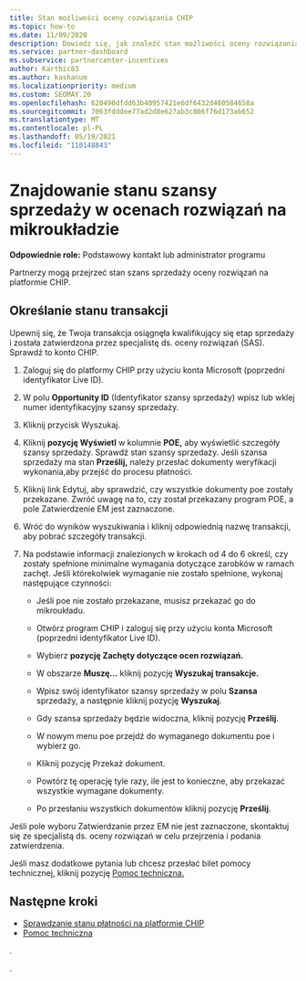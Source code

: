 ```yaml
---
title: Stan możliwości oceny rozwiązania CHIP
ms.topic: how-to
ms.date: 11/09/2020
description: Dowiedz się, jak znaleźć stan możliwości oceny rozwiązania na platformie Channel Incentives Platform (CHIP).
ms.service: partner-dashboard
ms.subservice: partnercenter-incentives
author: Karthic83
ms.author: kashanum
ms.localizationpriority: medium
ms.custom: SEOMAY.20
ms.openlocfilehash: 620490dfdd63b40957421e6df6432d480584658a
ms.sourcegitcommit: 7063fdddee77ad2d8e627ab3c806f76d173ab652
ms.translationtype: MT
ms.contentlocale: pl-PL
ms.lasthandoff: 05/19/2021
ms.locfileid: "110148843"
---
```

# <a name="find-your-solution-assessments-opportunity-status-on-chip"></a>Znajdowanie stanu szansy sprzedaży w ocenach rozwiązań na mikroukładzie

**Odpowiednie role:** Podstawowy kontakt lub administrator programu

Partnerzy mogą przejrzeć stan szans sprzedaży oceny rozwiązań na platformie CHIP.

## <a name="determine-the-status-of-your-deal"></a>Określanie stanu transakcji

Upewnij się, że Twoja transakcja osiągnęła kwalifikujący się etap sprzedaży i została zatwierdzona przez specjalistę ds. oceny rozwiązań (SAS). Sprawdź to konto CHIP.

1. Zaloguj się do platformy CHIP przy użyciu konta Microsoft (poprzedni identyfikator Live ID).
1. W polu **Opportunity ID** (Identyfikator szansy sprzedaży) wpisz lub wklej numer identyfikacyjny szansy sprzedaży.
3. Kliknij przycisk Wyszukaj.

1. Kliknij **pozycję Wyświetl** w kolumnie **POE,** aby wyświetlić szczegóły szansy sprzedaży. Sprawdź stan szansy sprzedaży. Jeśli szansa sprzedaży ma stan **Prześlij,** należy przesłać dokumenty weryfikacji wykonania,aby przejść do procesu płatności.
 
1. Kliknij link Edytuj, aby sprawdzić, czy wszystkie dokumenty poe zostały przekazane. Zwróć uwagę na to, czy został przekazany program POE, a pole Zatwierdzenie EM jest zaznaczone.
 
1. Wróć do wyników wyszukiwania i kliknij odpowiednią nazwę transakcji, aby pobrać szczegóły transakcji. 

1. Na podstawie informacji znalezionych w krokach od 4 do 6 określ, czy zostały spełnione minimalne wymagania dotyczące zarobków w ramach zachęt. Jeśli którekolwiek wymaganie nie zostało spełnione, wykonaj następujące czynności:
 
     - Jeśli poe nie zostało przekazane, musisz przekazać go do mikroukładu.
 
     - Otwórz program CHIP i zaloguj się przy użyciu konta Microsoft (poprzedni identyfikator Live ID).
 
     - Wybierz **pozycję Zachęty dotyczące ocen rozwiązań.**

     - W obszarze **Muszę...** kliknij pozycję **Wyszukaj transakcje.**

     - Wpisz swój identyfikator szansy sprzedaży w polu **Szansa** sprzedaży, a następnie kliknij pozycję **Wyszukaj**.

     - Gdy szansa sprzedaży będzie widoczna, kliknij pozycję **Prześlij**.
  
     - W nowym menu poe przejdź do wymaganego dokumentu poe i wybierz go.

     - Kliknij pozycję Przekaż dokument.

     - Powtórz tę operację tyle razy, ile jest to konieczne, aby przekazać wszystkie wymagane dokumenty.

     - Po przesłaniu wszystkich dokumentów kliknij pozycję **Prześlij**.

Jeśli pole wyboru Zatwierdzanie przez EM nie jest zaznaczone, skontaktuj się ze specjalistą ds. oceny rozwiązań w celu przejrzenia i podania zatwierdzenia.
 
Jeśli masz dodatkowe pytania lub chcesz przesłać bilet pomocy technicznej, kliknij pozycję [Pomoc techniczna.](report-problems-with-partner-center.md)

## <a name="next-steps"></a>Następne kroki

- [Sprawdzanie stanu płatności na platformie CHIP](chip-payment-status.md)
- [Pomoc techniczna](report-problems-with-partner-center.md)

.




.






